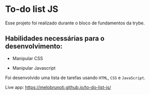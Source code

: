 # To-do list JS

Esse projeto foi realizado durante o bloco de fundamentos da trybe.

## Habilidades necessárias para o desenvolvimento:

- Manipular CSS

- Manipular Javascript

Foi desenvolvido uma lista de tarefas usando `HTML`, `CSS` e `JavaScript`.

Live app: https://melobrunoti.github.io/to-do-list-js/
